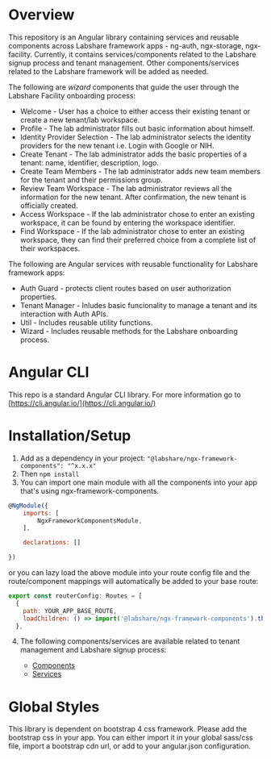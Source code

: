 # Overview

This repository is an Angular library containing services and reusable components across Labshare framework apps - ng-auth, ngx-storage, ngx-facility.
Currently, it contains services/components related to the Labshare signup process and tenant management. Other components/services related to the Labshare
framework will be added as needed.

The following are _wizard_ components that guide the user through the Labshare Facility onboarding process:

-   Welcome - User has a choice to either access their existing tenant or create a new tenant/lab workspace.
-   Profile - The lab administrator fills out basic information about himself.
-   Identity Provider Selection - The lab administrator selects the identity providers for the new tenant i.e. Login with Google or NIH.
-   Create Tenant - The lab administrator adds the basic properties of a tenant: name, identifier, description, logo.
-   Create Team Members - The lab administrator adds new team members for the tenant and their permissions group.
-   Review Team Workspace - The lab administrator reviews all the information for the new tenant. After confirmation, the new tenant is officially created.
-   Access Workspace - If the lab administrator chose to enter an existing workspace, it can be found by entering the workspace identifier.
-   Find Workspace - If the lab administrator chose to enter an existing workspace, they can find their preferred choice from a complete list of their
    workspaces.

The following are Angular services with reusable functionality for Labshare framework apps:

-   Auth Guard - protects client routes based on user authorization properties.
-   Tenant Manager - Inludes basic funcionality to manage a tenant and its interaction with Auth APIs.
-   Util - Includes reusable utility functions.
-   Wizard - Includes reusable methods for the Labshare onboarding process.

# Angular CLI

This repo is a standard Angular CLI library. For more information go to [https://cli.angular.io/](https://cli.angular.io/)

# Installation/Setup

1. Add as a dependency in your project: `"@labshare/ngx-framework-components": "^x.x.x"`
2. Then `npm install`
3. You can import one main module with all the components into your app that's using ngx-framework-components.

```javascript
@NgModule({
	imports: [
		NgxFrameworkComponentsModule,
	],

	declarations: []

})
```

or you can lazy load the above module into your route config file and the route/component mappings will automatically be added to your base route:

```javascript
export const routerConfig: Routes = [
  {
    path: YOUR_APP_BASE_ROUTE,
    loadChildren: () => import('@labshare/ngx-framework-components').then(m => m.NgxFrameworkComponentsModule),
  },
```

4. The following components/services are available related to tenant management and Labshare signup process:

    - [Components](https://github.com/LabShare/ngx-framework-components/tree/master/projects/ngx-framework-components/src/lib/components)
    - [Services](https://github.com/LabShare/ngx-framework-components/tree/master/projects/ngx-framework-components/src/lib/services)

# Global Styles

This library is dependent on bootstrap 4 css framework. Please add the bootstrap css in your app. You can either import it in your global sass/css file, import
a bootstrap cdn url, or add to your angular.json configuration.
